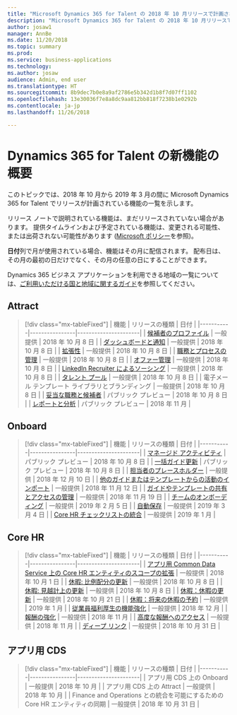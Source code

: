 ```yaml
---
title: "Microsoft Dynamics 365 for Talent の 2018 年 10 月リリースで計画されている機能の概要"
description: "Microsoft Dynamics 365 for Talent の 2018 年 10 月リリースで計画されている機能の概要"
author: josaw1
manager: AnnBe
ms.date: 11/20/2018
ms.topic: summary
ms.prod: 
ms.service: business-applications
ms.technology: 
ms.author: josaw
audience: Admin, end user
ms.translationtype: HT
ms.sourcegitcommit: 8b9dec7b0e8a9af2786e5b342d1b8f7d07ff1102
ms.openlocfilehash: 13e30036f7e8a8dc9aa812bb818f7238b1e0292b
ms.contentlocale: ja-jp
ms.lasthandoff: 11/26/2018

---
```

# <a name="summary-of-whats-new-in-dynamics-365-for-talent"></a>Dynamics 365 for Talent の新機能の概要

このトピックでは、2018 年 10 月から 2019 年 3 月の間に Microsoft Dynamics 365 for Talent でリリースが計画されている機能の一覧を示します。 

リリース ノートで説明されている機能は、まだリリースされていない場合があります。 提供タイムラインおよび予定されている機能は、変更される可能性、または出荷されない可能性があります ([Microsoft ポリシー](https://go.microsoft.com/fwlink/p/?linkid=2007332)を参照)。

**日付**列で月が使用されている場合、機能はその月に配信されます。 配布日は、その月の最初の日だけでなく、その月の任意の日にすることができます。
    
Dynamics 365 ビジネス アプリケーションを利用できる地域の一覧については、[ご利用いただける国と地域に関するガイド](https://aka.ms/dynamics_365_international_availability_deck)を参照してください。 


## <a name="attract"></a>Attract

> [!div class="mx-tableFixed"]
> | 機能   | リリースの種類    | 日付 |
> |-----------|----------------|----------------------|
> | [候補者のプロファイル](attract/candidate-profile.md)       |    一般提供 | 2018 年 10 月 8 日                   |
> | [ダッシュボードと通知](attract/dashboards-notifications.md)       |  一般提供 | 2018 年 10 月 8 日                  |
> | [拡張性](attract/extensibility.md)       |     一般提供            | 2018 年 10 月 8 日                   |
> | [職務とプロセスの管理](attract/job-management.md)       |  一般提供  | 2018 年 10 月 8 日                   |
> | [オファー管理](attract/offer-management.md)       | 一般提供  | 2018 年 10 月 8 日                   |
> | [LinkedIn Recruiter によるソーシング](attract/sourcing.md)       |  一般提供  | 2018 年 10 月 8 日                  |
> | [タレント プール](attract/talent-pools.md)       |   一般提供 | 2018 年 10 月 8 日                   |
> | 電子メール テンプレート ライブラリとブランディング | 一般提供  | 2018 年 10 月 8 日    |
> | [妥当な職務と候補者](attract/relevant-jobs-candidates.md)       |     パブリック プレビュー  | 2018 年 10 月 8 日       |
> | [レポートと分析](attract/attract.md)   | パブリック プレビュー    |   2018 年 11 月     |

## <a name="onboard"></a>Onboard

> [!div class="mx-tableFixed"]
> | 機能   | リリースの種類 | 日付 |
> |-----------|----------------|----------------------|
> | [マネージド アクティビティ](onboard/managed-activities.md) | パブリック プレビュー   |   2018 年 10 月 8 日          |
> | [一括ガイド更新](onboard/bulk-guide-updates.md) | パブリック プレビュー    |      2018 年 10 月 8 日       |
> | [担当者のプレースホルダー](onboard/assignee-placeholders.md) | 一般提供 |     2018 年 12 月 10 日        |
> | [他のガイドまたはテンプレートからの活動のインポート](onboard/import.md)  | 一般提供         |    2018 年 11 月 12 日         |
> | [ガイドやテンプレートの共有とアクセスの管理](onboard/access-management.md)  | 一般提供         |    2018 年 11 月 19 日         |
> | [チームのオンボーディング](onboard/onboard-teams.md) |  一般提供    |       2019 年 2 月 5 日     |
> | [自動保存](onboard/auto-save.md) | 一般提供    |  2019 年 3 月 4 日        |
> | [Core HR チェックリストの統合](onboard/corehr-checklist-integration.md) |  一般提供   |  2019 年 1 月           |



## <a name="core-hr"></a>Core HR

> [!div class="mx-tableFixed"]
> | 機能   | リリースの種類   | 日付 |
> |-----------|----------------|----------------------|
> | [アプリ用 Common Data Service 上の Core HR エンティティのスコープの拡張](core-hr-entity-cds-apps.md) |    一般提供  | 2018 年 10 月 1 日  |
> | [休暇: 比例配分の更新](core-hr-leave-absence.md)      | 一般提供    | 2018 年 10 月 8 日  |
> | [休暇: 見越計上の更新](core-hr-leave-absence.md)      | 一般提供    | 2018 年 10 月 8 日  |
> | [休暇：休暇の更新](core-hr-leave-absence.md)      | 一般提供    | 2018 年 10 月 21 日  |
> | [休暇：将来の休暇の予約](core-hr-leave-absence.md)      | 一般提供    | 2019 年 1 月  |
> | [従業員福利厚生の機能強化](benefits-enhancements.md) |   一般提供  | 2018 年 12 月  |
> | [報酬の強化](Advanced-compensation.md) |  一般提供 | 2018 年 11 月 |
> | [高度な報酬へのアクセス](Advanced-compensation.md) |  一般提供 | 2018 年 11 月 |
> | [ディープ リンク](Talent-Deep-Links.md) |  一般提供 | 2018 年 10 月 31 日 |



## <a name="cds-for-apps"></a>アプリ用 CDS

> [!div class="mx-tableFixed"]
> | 機能   | リリースの種類    | 日付 |
> |-----------|----------------|----------------------|
> | アプリ用 CDS 上の Onboard |  一般提供  | 2018 年 10 月  |
> | アプリ用 CDS 上の Attract |  一般提供  | 2018 年 10 月  |
> | Finance and Operations との統合を可能にするための Core HR エンティティの同期 | 一般提供 | 2018 年 10 月 31 日  |

